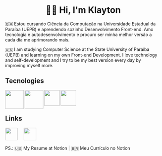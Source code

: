 <div align="center">
  <h1>🙋‍♂️ Hi, I'm Klayton</h1>
</div>

:brazil:
Estou cursando Ciência da Computação na Universidade Estadual da Paraíba (UEPB) e aprendendo sozinho Desenvolvimento Front-end. Amo tecnologia e autodesenvolvimento e procuro ser minha melhor versão a cada dia me aprimorando mais.

:us:
I am studying Computer Science at the State University of Paraíba (UEPB) and learning on my own Front-end Development. I love technology and self-development and I try to be my best version every day by improving myself more.

## Tecnologies
<img align="left" src="https://camo.githubusercontent.com/8c5de8555e3687badff2e78d1fdca40796263b61fa6b27153cf12149af0568f3/68747470733a2f2f6d6175726963696f6d696b756c736b692e6769746875622e696f2f696d672f6c6f676f732f68746d6c2e706e67" width="60px">
<img align="left" src="https://cdn.freebiesupply.com/logos/large/2x/css3-logo-png-transparent.png" width="60px">
<img align="left" src="https://cdn.iconscout.com/icon/free/png-256/javascript-2752148-2284965.png" width="50px">
<img src="https://br.vuejs.org//images/logo.png" width="50px">

<!--
![Anurag's GitHub stats](https://github-readme-stats.vercel.app/api?username=KlaytonJr&show_icons=true)
[![Top Langs](https://github-readme-stats.vercel.app/api/top-langs/?username=KlaytonJr&layout=compact)](https://github.com/anuraghazra/github-readme-stats)
-->
<div>
  <h2>Links</h2>
  <a href="https://www.linkedin.com/in/klayton-j-061658130/"><img src="https://image.flaticon.com/icons/png/512/174/174857.png" width="40px"></a>
  &nbsp;&nbsp;&nbsp;
  <a href="https://www.notion.so/Klayton-J-nior-7ef0e0b6c6db4c238c80c7ee2c891f2f"><img src="https://produtive.me/wp-content/uploads/2019/08/notion-logo-no-background.png" width="40px"></a>
  <p>PS.: 🇺🇸 My Resume at Notion | 🇧🇷 Meu Currículo no Notion</p>
</div>

<!--
**KlaytonJr/KlaytonJR** is a ✨ _special_ ✨ repository because its `README.md` (this file) appears on your GitHub profile.

Here are some ideas to get you started:

- 🔭 I’m currently working on ...
- 🌱 I’m currently learning ...
- 👯 I’m looking to collaborate on ...
- 🤔 I’m looking for help with ...
- 💬 Ask me about ...
- 📫 How to reach me: ...
- 😄 Pronouns: ...
- ⚡ Fun fact: ...
-->
